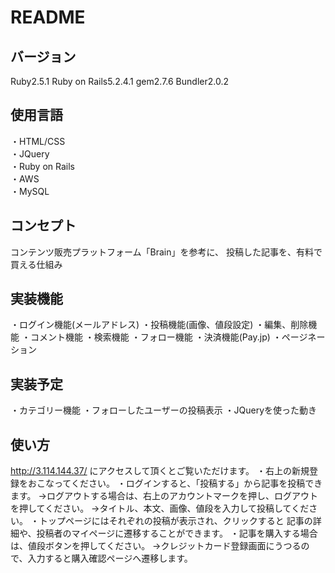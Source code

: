 # README

## バージョン
Ruby2.5.1
Ruby on Rails5.2.4.1
gem2.7.6
Bundler2.0.2

## 使用言語
・HTML/CSS  
・JQuery  
・Ruby on Rails  
・AWS  
・MySQL  

## コンセプト
コンテンツ販売プラットフォーム「Brain」を参考に、
投稿した記事を、有料で買える仕組み

## 実装機能
・ログイン機能(メールアドレス)
・投稿機能(画像、値段設定)
・編集、削除機能
・コメント機能
・検索機能
・フォロー機能
・決済機能(Pay.jp)
・ページネーション

## 実装予定
・カテゴリー機能
・フォローしたユーザーの投稿表示
・JQueryを使った動き

## 使い方
http://3.114.144.37/ にアクセスして頂くとご覧いただけます。
・右上の新規登録をおこなってください。
・ログインすると、「投稿する」から記事を投稿できます。
→ログアウトする場合は、右上のアカウントマークを押し、ログアウトを押してください。
→タイトル、本文、画像、値段を入力して投稿してください。
・トップページにはそれぞれの投稿が表示され、クリックすると
 記事の詳細や、投稿者のマイページに遷移することができます。
・記事を購入する場合は、値段ボタンを押してください。
 →クレジットカード登録画面にうつるので、入力すると購入確認ページへ遷移します。



